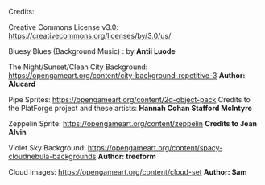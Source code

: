 
Credits:

Creative Commons License v3.0:
https://creativecommons.org/licenses/by/3.0/us/

Bluesy Blues (Background Music) :
by <b> Antii Luode </b>


The Night/Sunset/Clean City Background:
https://opengameart.org/content/city-background-repetitive-3
<b> Author: Alucard </b>

Pipe Sprites:
https://opengameart.org/content/2d-object-pack
Credits to the PlatForge project and these artists:
<b> Hannah Cohan </b>
<b> Stafford McIntyre </b>

Zeppelin Sprite:
https://opengameart.org/content/zeppelin
<b> Credits to Jean Alvin </b> 

Violet Sky Background:
https://opengameart.org/content/spacy-cloudnebula-backgrounds
<b> Author: treeform </b>

Cloud Images:
https://opengameart.org/content/cloud-set
<b> Author: Sam </b>
